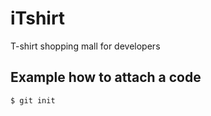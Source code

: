 # iTshirt
T-shirt shopping mall for developers

## Example how to attach a code
```sh
$ git init
```